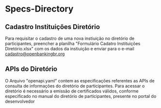 # Specs-Directory

## Cadastro Instituições Diretório 
Para requisitar o cadastro de uma nova instiuição no diretório de participantes, preencher a planilha "Formulário Cadatro Instituições Diretório.xlsx" com os dados da instiuição e enviar para o e-mail cadastro@openbankingbr.org

## APIs do Diretório
O Arquivo "openapi.yaml" contem as especificações referentes as APIs de consulta de informações do diretório de participantes. Para acessar o diretório é necessário a emissão de certificados válidos, conforme especificado no manual do diretório de participantes, presente no portal do desenvolvedor
